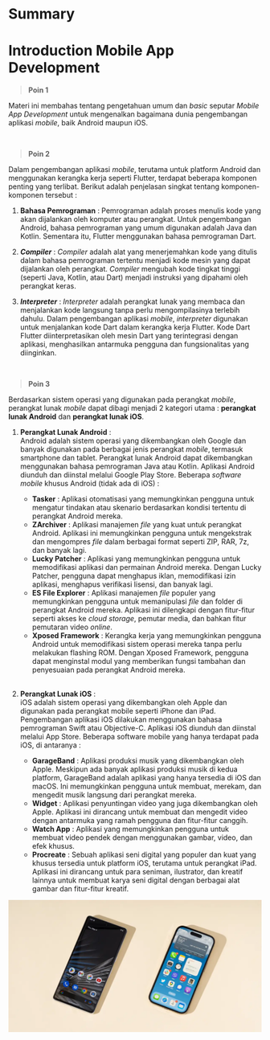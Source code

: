 # Summary
# Introduction Mobile App Development

> **Poin 1**

Materi ini membahas tentang pengetahuan umum dan *basic* seputar *Mobile App Development* untuk mengenalkan bagaimana dunia pengembangan aplikasi *mobile*, baik Android maupun iOS.

<br>

> **Poin 2**

Dalam pengembangan aplikasi *mobile*, terutama untuk platform Android dan menggunakan kerangka kerja seperti Flutter, terdapat beberapa komponen penting yang terlibat. Berikut adalah penjelasan singkat tentang komponen-komponen tersebut :  
1. **Bahasa Pemrograman** : Pemrograman adalah proses menulis kode yang akan dijalankan oleh komputer atau perangkat. Untuk pengembangan Android, bahasa pemrograman yang umum digunakan adalah Java dan Kotlin. Sementara itu, Flutter menggunakan bahasa pemrograman Dart. 

2. ***Compiler*** : *Compiler* adalah alat yang menerjemahkan kode yang ditulis dalam bahasa pemrograman tertentu menjadi kode mesin yang dapat dijalankan oleh perangkat. *Compiler* mengubah kode tingkat tinggi (seperti Java, Kotlin, atau Dart) menjadi instruksi yang dipahami oleh perangkat keras.

3. ***Interpreter*** :
*Interpreter* adalah perangkat lunak yang membaca dan menjalankan kode langsung tanpa perlu mengompilasinya terlebih dahulu. Dalam pengembangan aplikasi *mobile*, *interpreter* digunakan untuk menjalankan kode Dart dalam kerangka kerja Flutter. Kode Dart Flutter diinterpretasikan oleh mesin Dart yang terintegrasi dengan aplikasi, menghasilkan antarmuka pengguna dan fungsionalitas yang diinginkan.  
  
<br>

> **Poin 3**

Berdasarkan sistem operasi yang digunakan pada perangkat *mobile*, perangkat lunak *mobile* dapat dibagi menjadi 2 kategori utama : **perangkat lunak Android** dan **perangkat lunak iOS**.

1. **Perangkat Lunak Android** :  
Android adalah sistem operasi yang dikembangkan oleh Google dan banyak digunakan pada berbagai jenis perangkat *mobile*, termasuk smartphone dan tablet. Perangkat lunak Android dapat dikembangkan menggunakan bahasa pemrograman Java atau Kotlin. Aplikasi Android diunduh dan diinstal melalui Google Play Store. Beberapa *software mobile* khusus Android (tidak ada di iOS) :
   - **Tasker** : Aplikasi otomatisasi yang memungkinkan pengguna untuk mengatur tindakan atau skenario berdasarkan kondisi tertentu di perangkat Android mereka. 
   - **ZArchiver** : Aplikasi manajemen *file* yang kuat untuk perangkat Android. Aplikasi ini memungkinkan pengguna untuk mengekstrak dan mengompres *file* dalam berbagai format seperti ZIP, RAR, 7z, dan banyak lagi. 
   - **Lucky Patcher** : Aplikasi yang memungkinkan pengguna untuk memodifikasi aplikasi dan permainan Android mereka. Dengan Lucky Patcher, pengguna dapat menghapus iklan, memodifikasi izin aplikasi, menghapus verifikasi lisensi, dan banyak lagi. 
   - **ES File Explorer** : Aplikasi manajemen *file* populer yang memungkinkan pengguna untuk memanipulasi *file* dan folder di perangkat Android mereka. Aplikasi ini dilengkapi dengan fitur-fitur seperti akses ke *cloud storage*, pemutar media, dan bahkan fitur pemutaran video *online*.
   - **Xposed Framework** : Kerangka kerja yang memungkinkan pengguna Android untuk memodifikasi sistem operasi mereka tanpa perlu melakukan flashing ROM. Dengan Xposed Framework, pengguna dapat menginstal modul yang memberikan fungsi tambahan dan penyesuaian pada perangkat Android mereka.
   
   <br>
  
1. **Perangkat Lunak iOS** :  
iOS adalah sistem operasi yang dikembangkan oleh Apple dan digunakan pada perangkat mobile seperti iPhone dan iPad. Pengembangan aplikasi iOS dilakukan menggunakan bahasa pemrograman Swift atau Objective-C. Aplikasi iOS diunduh dan diinstal melalui App Store. Beberapa software mobile yang hanya terdapat pada iOS, di antaranya :
   - **GarageBand** : Aplikasi produksi musik yang dikembangkan oleh Apple. Meskipun ada banyak aplikasi produksi musik di kedua platform, GarageBand adalah aplikasi yang hanya tersedia di iOS dan macOS. Ini memungkinkan pengguna untuk membuat, merekam, dan mengedit musik langsung dari perangkat mereka.
   - **Widget** : Aplikasi penyuntingan video yang juga dikembangkan oleh Apple. Aplikasi ini dirancang untuk membuat dan mengedit video dengan antarmuka yang ramah pengguna dan fitur-fitur canggih.
   - **Watch App** : Aplikasi yang memungkinkan pengguna untuk membuat video pendek dengan menggunakan gambar, video, dan efek khusus.
   - **Procreate** : Sebuah aplikasi seni digital yang populer dan kuat yang khusus tersedia untuk platform iOS, terutama untuk perangkat iPad. Aplikasi ini dirancang untuk para seniman, ilustrator, dan kreatif lainnya untuk membuat karya seni digital dengan berbagai alat gambar dan fitur-fitur kreatif. 

![Android vs iPhone.jpg](img/iphonevsandroid-2048px-8606-2x1-1.jpg "Android vs iPhone")